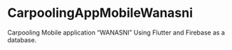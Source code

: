 # CarpoolingAppMobileWanasni
Carpooling Mobile application “WANASNI”  Using  Flutter and Firebase as a database.
